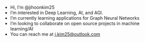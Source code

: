 - Hi, I’m @jihoonkim25
- I’m interested in Deep Learning, AI, and AGI.
- I’m currently learning applications for Graph Neural Networks
- I’m looking to collaborate on open source projects in machine learning/AI
- You can reach me at j.kim25@outlook.com

<!---
jihoonkim25/jihoonkim25 is a ✨ special ✨ repository because its `README.md` (this file) appears on your GitHub profile.
You can click the Preview link to take a look at your changes.
--->
